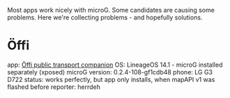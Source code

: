 Most apps work nicely with microG. Some candidates are causing some problems. Here we're collecting problems - and hopefully solutions.

# Öffi
app: [Öffi public transport companion](https://play.google.com/store/apps/details?id=de.schildbach.oeffi)
OS: LineageOS 14.1 - microG installed separately (xposed)
microG version: 0.2.4-108-gf1cdb48
phone: LG G3 D722
status: works perfectly, but app only installs, when mapAPI v1 was flashed before
reporter: herrdeh 